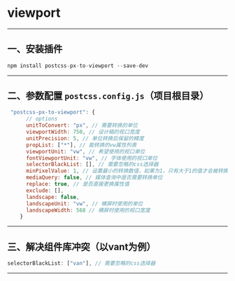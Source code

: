 # viewport

------

## 一、安装插件

```js
npm install postcss-px-to-viewport --save-dev
```

<hr>

## 二、参数配置 `postcss.config.js`（项目根目录）

```js
 "postcss-px-to-viewport": {
      // options
      unitToConvert: "px", // 需要转换的单位
      viewportWidth: 750, // 设计稿的视口宽度
      unitPrecision: 5, // 单位转换后保留的精度
      propList: ["*"], // 能转换的vw属性列表
      viewportUnit: "vw", // 希望使用的视口单位
      fontViewportUnit: "vw", // 字体使用的视口单位
      selectorBlackList: [], // 需要忽略的css选择器
      minPixelValue: 1, // 设置最小的转换数值，如果为1，只有大于1的值才会被转换
      mediaQuery: false, // 媒体查询中是否需要转换单位
      replace: true, // 是否直接更换属性值
      exclude: [],
      landscape: false,
      landscapeUnit: "vw", // 横屏时使用的单位
      landscapeWidth: 568 // 横屏时使用的视口宽度
    }

```

<hr>

## 三、解决组件库冲突（以vant为例）

```js
selectorBlackList: ["van"], // 需要忽略的css选择器
```

<hr>



